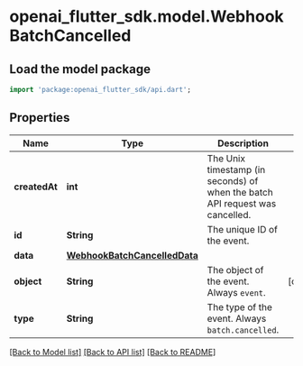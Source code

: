 # openai_flutter_sdk.model.WebhookBatchCancelled

## Load the model package
```dart
import 'package:openai_flutter_sdk/api.dart';
```

## Properties
Name | Type | Description | Notes
------------ | ------------- | ------------- | -------------
**createdAt** | **int** | The Unix timestamp (in seconds) of when the batch API request was cancelled.  | 
**id** | **String** | The unique ID of the event.  | 
**data** | [**WebhookBatchCancelledData**](WebhookBatchCancelledData.md) |  | 
**object** | **String** | The object of the event. Always `event`.  | [optional] 
**type** | **String** | The type of the event. Always `batch.cancelled`.  | 

[[Back to Model list]](../README.md#documentation-for-models) [[Back to API list]](../README.md#documentation-for-api-endpoints) [[Back to README]](../README.md)


